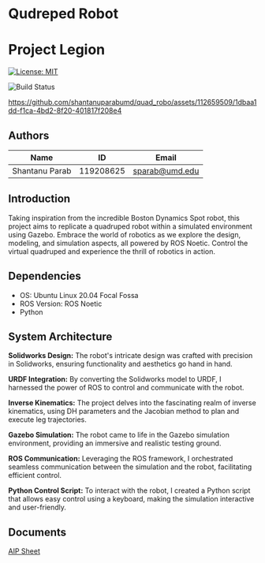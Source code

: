 # Qudreped Robot 


# Project Legion


[![License: MIT](https://img.shields.io/badge/License-MIT-blue.svg)](https://opensource.org/licenses/MIT) 

![Build Status](https://github.com/shantanuparabumd/quad_robo/actions/workflows/main.yml/badge.svg)




https://github.com/shantanuparabumd/quad_robo/assets/112659509/1dbaa1dd-f1ca-4bd2-8f20-401817f208e4



## Authors

|Name|ID|Email|
|:---:|:---:|:---:|
|Shantanu Parab|119208625|sparab@umd.edu|


## Introduction

Taking inspiration from the incredible Boston Dynamics Spot robot, this project aims to replicate a quadruped robot within a simulated environment using Gazebo. Embrace the world of robotics as we explore the design, modeling, and simulation aspects, all powered by ROS Noetic. Control the virtual quadruped and experience the thrill of robotics in action.
## Dependencies

- OS: Ubuntu Linux 20.04 Focal Fossa
- ROS Version: ROS Noetic
- Python

## System Architecture

**Solidworks Design:** The robot's intricate design was crafted with precision in Solidworks, ensuring functionality and aesthetics go hand in hand.

**URDF Integration:** By converting the Solidworks model to URDF, I harnessed the power of ROS to control and communicate with the robot.

**Inverse Kinematics:** The project delves into the fascinating realm of inverse kinematics, using DH parameters and the Jacobian method to plan and execute leg trajectories.

**Gazebo Simulation:** The robot came to life in the Gazebo simulation environment, providing an immersive and realistic testing ground.

**ROS Communication:** Leveraging the ROS framework, I orchestrated seamless communication between the simulation and the robot, facilitating efficient control.

**Python Control Script:** To interact with the robot, I created a Python script that allows easy control using a keyboard, making the simulation interactive and user-friendly.

## Documents

[AIP Sheet](https://docs.google.com/spreadsheets/d/10HzXxKAx0vlCkuSPjUT41-QAT8gSsVI4Um7Ahq-aHGc/edit?usp=sharing)





